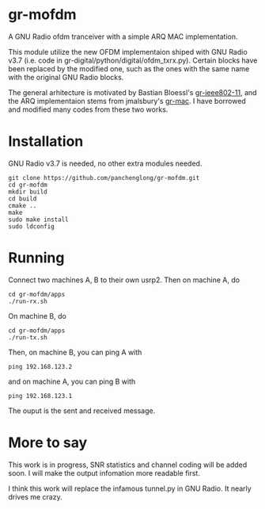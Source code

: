 gr-mofdm
========

A GNU Radio ofdm tranceiver with a simple ARQ MAC implementation.


This module utilize the new OFDM implementaion shiped with GNU Radio v3.7 (i.e. code in gr-digital/python/digital/ofdm_txrx.py). Certain blocks have been replaced by the modified one, such as the ones with the same name with the original GNU Radio blocks.

The general arhitecture is motivated by Bastian Bloessl's [gr-ieee802-11](https://github.com/bastibl/gr-ieee802-11), and the ARQ implementaion stems from jmalsbury's [gr-mac](https://github.com/jmalsbury/gr-mac).
I have borrowed and modified many codes from these two works.

# Installation
GNU Radio v3.7 is needed, no other extra modules needed.

    git clone https://github.com/panchenglong/gr-mofdm.git
    cd gr-mofdm
    mkdir build
    cd build
    cmake ..
    make
    sudo make install
    sudo ldconfig


# Running
Connect two machines A, B to their own usrp2. Then on machine A, do

    cd gr-mofdm/apps
    ./run-rx.sh

On machine B, do

    cd gr-mofdm/apps
    ./run-tx.sh

Then, on machine B, you can ping A with 

    ping 192.168.123.2
and on machine A, you can ping B with

    ping 192.168.123.1

The ouput is the sent and received message.

# More to say 
This work is in progress, SNR statistics and channel coding will be added soon. I will make the output infomation more readable first.

I think this work will replace the infamous tunnel.py in GNU Radio. It nearly drives me crazy.

